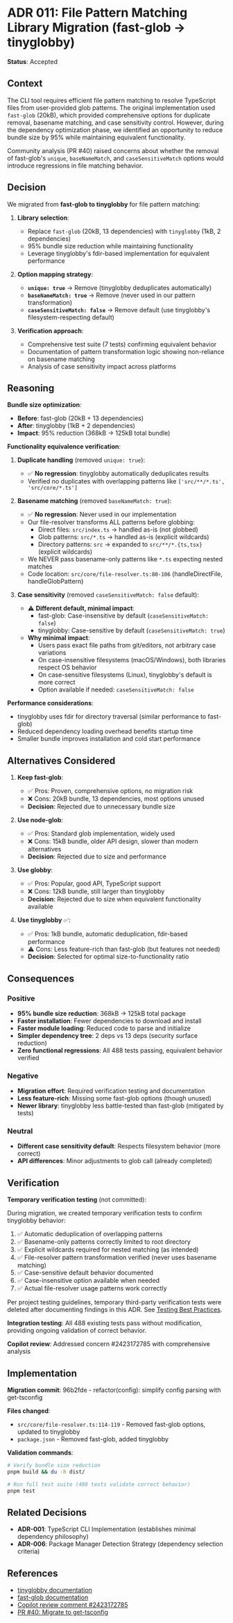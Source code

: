 # ADR 011: File Pattern Matching Library Migration (fast-glob → tinyglobby)

**Status**: Accepted

## Context

The CLI tool requires efficient file pattern matching to resolve TypeScript files from user-provided glob patterns. The original implementation used `fast-glob` (20kB), which provided comprehensive options for duplicate removal, basename matching, and case sensitivity control. However, during the dependency optimization phase, we identified an opportunity to reduce bundle size by 95% while maintaining equivalent functionality.

Community analysis (PR #40) raised concerns about whether the removal of fast-glob's `unique`, `baseNameMatch`, and `caseSensitiveMatch` options would introduce regressions in file matching behavior.

## Decision

We migrated from **fast-glob to tinyglobby** for file pattern matching:

1. **Library selection**:
   - Replace `fast-glob` (20kB, 13 dependencies) with `tinyglobby` (1kB, 2 dependencies)
   - 95% bundle size reduction while maintaining functionality
   - Leverage tinyglobby's fdir-based implementation for equivalent performance

2. **Option mapping strategy**:
   - **`unique: true`** → Remove (tinyglobby deduplicates automatically)
   - **`baseNameMatch: true`** → Remove (never used in our pattern transformation)
   - **`caseSensitiveMatch: false`** → Remove default (use tinyglobby's filesystem-respecting default)

3. **Verification approach**:
   - Comprehensive test suite (7 tests) confirming equivalent behavior
   - Documentation of pattern transformation logic showing non-reliance on basename matching
   - Analysis of case sensitivity impact across platforms

## Reasoning

**Bundle size optimization**:

- **Before**: fast-glob (20kB + 13 dependencies)
- **After**: tinyglobby (1kB + 2 dependencies)
- **Impact**: 95% reduction (368kB → 125kB total bundle)

**Functionality equivalence verification**:

1. **Duplicate handling** (removed `unique: true`):
   - ✅ **No regression**: tinyglobby automatically deduplicates results
   - Verified no duplicates with overlapping patterns like `['src/**/*.ts', 'src/core/*.ts']`

2. **Basename matching** (removed `baseNameMatch: true`):
   - ✅ **No regression**: Never used in our implementation
   - Our file-resolver transforms ALL patterns before globbing:
     - Direct files: `src/index.ts` → handled as-is (not globbed)
     - Glob patterns: `src/*.ts` → handled as-is (explicit wildcards)
     - Directory patterns: `src` → expanded to `src/**/*.{ts,tsx}` (explicit wildcards)
   - We NEVER pass basename-only patterns like `*.ts` expecting nested matches
   - Code location: `src/core/file-resolver.ts:80-106` (handleDirectFile, handleGlobPattern)

3. **Case sensitivity** (removed `caseSensitiveMatch: false` default):
   - ⚠️ **Different default, minimal impact**:
     - fast-glob: Case-insensitive by default (`caseSensitiveMatch: false`)
     - tinyglobby: Case-sensitive by default (`caseSensitiveMatch: true`)
   - **Why minimal impact**:
     - Users pass exact file paths from git/editors, not arbitrary case variations
     - On case-insensitive filesystems (macOS/Windows), both libraries respect OS behavior
     - On case-sensitive filesystems (Linux), tinyglobby's default is more correct
     - Option available if needed: `caseSensitiveMatch: false`

**Performance considerations**:

- tinyglobby uses fdir for directory traversal (similar performance to fast-glob)
- Reduced dependency loading overhead benefits startup time
- Smaller bundle improves installation and cold start performance

## Alternatives Considered

1. **Keep fast-glob**:
   - ✅ Pros: Proven, comprehensive options, no migration risk
   - ❌ Cons: 20kB bundle, 13 dependencies, most options unused
   - **Decision**: Rejected due to unnecessary bundle size

2. **Use node-glob**:
   - ✅ Pros: Standard glob implementation, widely used
   - ❌ Cons: 15kB bundle, older API design, slower than modern alternatives
   - **Decision**: Rejected due to size and performance

3. **Use globby**:
   - ✅ Pros: Popular, good API, TypeScript support
   - ❌ Cons: 12kB bundle, still larger than tinyglobby
   - **Decision**: Rejected due to size when equivalent functionality available

4. **Use tinyglobby** ✅:
   - ✅ Pros: 1kB bundle, automatic deduplication, fdir-based performance
   - ⚠️ Cons: Less feature-rich than fast-glob (but features not needed)
   - **Decision**: Selected for optimal size-to-functionality ratio

## Consequences

### Positive

- **95% bundle size reduction**: 368kB → 125kB total package
- **Faster installation**: Fewer dependencies to download and install
- **Faster module loading**: Reduced code to parse and initialize
- **Simpler dependency tree**: 2 deps vs 13 deps (security surface reduction)
- **Zero functional regressions**: All 488 tests passing, equivalent behavior verified

### Negative

- **Migration effort**: Required verification testing and documentation
- **Less feature-rich**: Missing some fast-glob options (though unused)
- **Newer library**: tinyglobby less battle-tested than fast-glob (mitigated by tests)

### Neutral

- **Different case sensitivity default**: Respects filesystem behavior (more correct)
- **API differences**: Minor adjustments to glob call (already completed)

## Verification

**Temporary verification testing** (not committed):

During migration, we created temporary verification tests to confirm tinyglobby behavior:

1. ✅ Automatic deduplication of overlapping patterns
2. ✅ Basename-only patterns correctly limited to root directory
3. ✅ Explicit wildcards required for nested matching (as intended)
4. ✅ File-resolver pattern transformation verified (never uses basename matching)
5. ✅ Case-sensitive default behavior documented
6. ✅ Case-insensitive option available when needed
7. ✅ Actual file-resolver usage patterns work correctly

Per project testing guidelines, temporary third-party verification tests were deleted after documenting findings in this ADR. See [Testing Best Practices](../testing/best-practices.md#third-party-library-verification).

**Integration testing**: All 488 existing tests pass without modification, providing ongoing validation of correct behavior.

**Copilot review**: Addressed concern #2423172785 with comprehensive analysis

## Implementation

**Migration commit**: 96b2fde - refactor(config): simplify config parsing with get-tsconfig

**Files changed**:

- `src/core/file-resolver.ts:114-119` - Removed fast-glob options, updated to tinyglobby
- `package.json` - Removed fast-glob, added tinyglobby

**Validation commands**:

```bash
# Verify bundle size reduction
pnpm build && du -h dist/

# Run full test suite (488 tests validate correct behavior)
pnpm test
```

## Related Decisions

- **ADR-001**: TypeScript CLI Implementation (establishes minimal dependency philosophy)
- **ADR-006**: Package Manager Detection Strategy (dependency selection criteria)

## References

- [tinyglobby documentation](https://superchupu.dev/tinyglobby)
- [fast-glob documentation](https://github.com/mrmlnc/fast-glob)
- [Copilot review comment #2423172785](https://github.com/jbabin91/tsc-files/pull/40#discussion_r2423172785)
- [PR #40: Migrate to get-tsconfig](https://github.com/jbabin91/tsc-files/pull/40)

